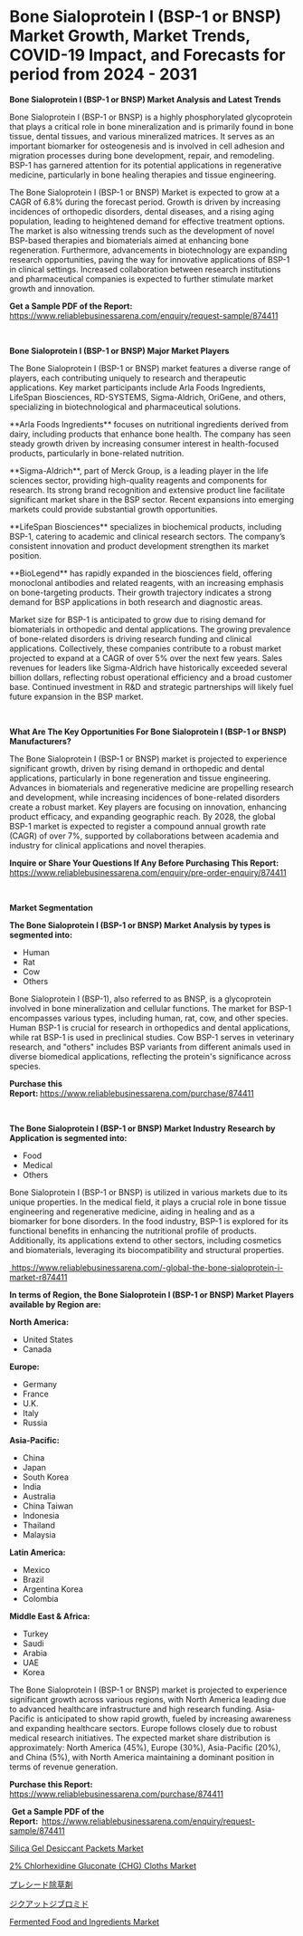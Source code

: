 <p><h1>Bone Sialoprotein I (BSP-1 or BNSP) Market Growth, Market Trends, COVID-19 Impact, and Forecasts for period from 2024 - 2031</h1></p><p><strong>Bone Sialoprotein I (BSP-1 or BNSP) Market Analysis and Latest Trends</strong></p>
<p><p>Bone Sialoprotein I (BSP-1 or BNSP) is a highly phosphorylated glycoprotein that plays a critical role in bone mineralization and is primarily found in bone tissue, dental tissues, and various mineralized matrices. It serves as an important biomarker for osteogenesis and is involved in cell adhesion and migration processes during bone development, repair, and remodeling. BSP-1 has garnered attention for its potential applications in regenerative medicine, particularly in bone healing therapies and tissue engineering.</p><p>The Bone Sialoprotein I (BSP-1 or BNSP) Market is expected to grow at a CAGR of 6.8% during the forecast period. Growth is driven by increasing incidences of orthopedic disorders, dental diseases, and a rising aging population, leading to heightened demand for effective treatment options. The market is also witnessing trends such as the development of novel BSP-based therapies and biomaterials aimed at enhancing bone regeneration. Furthermore, advancements in biotechnology are expanding research opportunities, paving the way for innovative applications of BSP-1 in clinical settings. Increased collaboration between research institutions and pharmaceutical companies is expected to further stimulate market growth and innovation.</p></p>
<p><strong>Get a Sample PDF of the Report:&nbsp;</strong> <a href="https://www.reliablebusinessarena.com/enquiry/request-sample/874411">https://www.reliablebusinessarena.com/enquiry/request-sample/874411</a></p>
<p>&nbsp;</p>
<p><strong>Bone Sialoprotein I (BSP-1 or BNSP) Major Market Players</strong></p>
<p><p>The Bone Sialoprotein I (BSP-1 or BNSP) market features a diverse range of players, each contributing uniquely to research and therapeutic applications. Key market participants include Arla Foods Ingredients, LifeSpan Biosciences, RD-SYSTEMS, Sigma-Aldrich, OriGene, and others, specializing in biotechnological and pharmaceutical solutions.</p><p>**Arla Foods Ingredients** focuses on nutritional ingredients derived from dairy, including products that enhance bone health. The company has seen steady growth driven by increasing consumer interest in health-focused products, particularly in bone-related nutrition.</p><p>**Sigma-Aldrich**, part of Merck Group, is a leading player in the life sciences sector, providing high-quality reagents and components for research. Its strong brand recognition and extensive product line facilitate significant market share in the BSP sector. Recent expansions into emerging markets could provide substantial growth opportunities.</p><p>**LifeSpan Biosciences** specializes in biochemical products, including BSP-1, catering to academic and clinical research sectors. The company’s consistent innovation and product development strengthen its market position.</p><p>**BioLegend** has rapidly expanded in the biosciences field, offering monoclonal antibodies and related reagents, with an increasing emphasis on bone-targeting products. Their growth trajectory indicates a strong demand for BSP applications in both research and diagnostic areas.</p><p>Market size for BSP-1 is anticipated to grow due to rising demand for biomaterials in orthopedic and dental applications. The growing prevalence of bone-related disorders is driving research funding and clinical applications. Collectively, these companies contribute to a robust market projected to expand at a CAGR of over 5% over the next few years. Sales revenues for leaders like Sigma-Aldrich have historically exceeded several billion dollars, reflecting robust operational efficiency and a broad customer base. Continued investment in R&D and strategic partnerships will likely fuel future expansion in the BSP market.</p></p>
<p>&nbsp;</p>
<p><strong>What Are The Key Opportunities For Bone Sialoprotein I (BSP-1 or BNSP) Manufacturers?</strong></p>
<p><p>The Bone Sialoprotein I (BSP-1 or BNSP) market is projected to experience significant growth, driven by rising demand in orthopedic and dental applications, particularly in bone regeneration and tissue engineering. Advances in biomaterials and regenerative medicine are propelling research and development, while increasing incidences of bone-related disorders create a robust market. Key players are focusing on innovation, enhancing product efficacy, and expanding geographic reach. By 2028, the global BSP-1 market is expected to register a compound annual growth rate (CAGR) of over 7%, supported by collaborations between academia and industry for clinical applications and novel therapies.</p></p>
<p><strong>Inquire or Share Your Questions If Any Before Purchasing This Report:</strong> <a href="https://www.reliablebusinessarena.com/enquiry/pre-order-enquiry/874411">https://www.reliablebusinessarena.com/enquiry/pre-order-enquiry/874411</a></p>
<p>&nbsp;</p>
<p><strong>Market Segmentation</strong></p>
<p><strong>The Bone Sialoprotein I (BSP-1 or BNSP) Market Analysis by types is segmented into:</strong></p>
<p><ul><li>Human</li><li>Rat</li><li>Cow</li><li>Others</li></ul></p>
<p><p>Bone Sialoprotein I (BSP-1), also referred to as BNSP, is a glycoprotein involved in bone mineralization and cellular functions. The market for BSP-1 encompasses various types, including human, rat, cow, and other species. Human BSP-1 is crucial for research in orthopedics and dental applications, while rat BSP-1 is used in preclinical studies. Cow BSP-1 serves in veterinary research, and "others" includes BSP variants from different animals used in diverse biomedical applications, reflecting the protein's significance across species.</p></p>
<p><strong>Purchase this Report:&nbsp;</strong><a href="https://www.reliablebusinessarena.com/purchase/874411">https://www.reliablebusinessarena.com/purchase/874411</a></p>
<p>&nbsp;</p>
<p><strong>The Bone Sialoprotein I (BSP-1 or BNSP) Market Industry Research by Application is segmented into:</strong></p>
<p><ul><li>Food</li><li>Medical</li><li>Others</li></ul></p>
<p><p>Bone Sialoprotein I (BSP-1 or BNSP) is utilized in various markets due to its unique properties. In the medical field, it plays a crucial role in bone tissue engineering and regenerative medicine, aiding in healing and as a biomarker for bone disorders. In the food industry, BSP-1 is explored for its functional benefits in enhancing the nutritional profile of products. Additionally, its applications extend to other sectors, including cosmetics and biomaterials, leveraging its biocompatibility and structural properties.</p></p>
<p><a href="https://www.reliablebusinessarena.com/-global-the-bone-sialoprotein-i-market-r874411">&nbsp;https://www.reliablebusinessarena.com/-global-the-bone-sialoprotein-i-market-r874411</a></p>
<p><strong>In terms of Region, the Bone Sialoprotein I (BSP-1 or BNSP) Market Players available by Region are:</strong></p>
<p>
    <p> <strong> North America: </strong>
        <ul>
            <li>United States</li>
            <li>Canada</li>
        </ul>
        </p> 
    <p> <strong> Europe: </strong>
        <ul>
            <li>Germany</li>
            <li>France</li>
            <li>U.K.</li>
            <li>Italy</li>
            <li>Russia</li>
        </ul>
        </p> 
    <p> <strong> Asia-Pacific: </strong>
        <ul>
            <li>China</li>
            <li>Japan</li>
            <li>South Korea</li>
            <li>India</li>
            <li>Australia</li>
            <li>China Taiwan</li>
            <li>Indonesia</li>
            <li>Thailand</li>
            <li>Malaysia</li>
        </ul>
        </p> 
    <p> <strong> Latin America: </strong>
        <ul>
            <li>Mexico</li>
            <li>Brazil</li>
            <li>Argentina Korea</li>
            <li>Colombia</li>
        </ul>
        </p> 
    <p> <strong> Middle East & Africa: </strong>
        <ul>
            <li>Turkey</li>
            <li>Saudi</li>
            <li>Arabia</li>
            <li>UAE</li>
            <li>Korea</li>
        </ul>
    </p>
    </p>
<p><p>The Bone Sialoprotein I (BSP-1 or BNSP) market is projected to experience significant growth across various regions, with North America leading due to advanced healthcare infrastructure and high research funding. Asia-Pacific is anticipated to show rapid growth, fueled by increasing awareness and expanding healthcare sectors. Europe follows closely due to robust medical research initiatives. The expected market share distribution is approximately: North America (45%), Europe (30%), Asia-Pacific (20%), and China (5%), with North America maintaining a dominant position in terms of revenue generation.</p></p>
<p><strong>Purchase this Report: </strong><a href="https://www.reliablebusinessarena.com/purchase/874411">https://www.reliablebusinessarena.com/purchase/874411</a></p>
<p>&nbsp;<strong>Get a Sample PDF of the Report:&nbsp;&nbsp;</strong><a href="https://www.reliablebusinessarena.com/enquiry/request-sample/874411">https://www.reliablebusinessarena.com/enquiry/request-sample/874411</a></p>
<p><strong></strong></p>
<p><p><a href="https://issuu.com/reportprime-2/docs/silica-gel-desiccant-packets-market_d3ce1056dd3184">Silica Gel Desiccant Packets Market</a></p><p><a href="https://issuu.com/reportprime-2/docs/2-chlorhexidine-gluconate-chg-cloth_b230ee030e1709">2% Chlorhexidine Gluconate (CHG) Cloths Market</a></p><p><a href="https://williamkable67.medium.com/2024%E5%B9%B4%E3%81%8B%E3%82%892031%E5%B9%B4%E3%81%BE%E3%81%A7%E3%81%AE%E6%9C%9F%E9%96%93%E3%81%AB%E3%81%8A%E3%81%91%E3%82%8B%E3%83%97%E3%83%AC%E3%82%B7%E3%83%BC%E3%83%89%E9%99%A4%E8%8D%89%E5%89%A4%E5%B8%82%E5%A0%B4%E3%81%AE%E4%B8%BB%E8%A6%81%E8%A6%81%E5%9B%A0%E3%81%AE%E5%88%86%E6%9E%90-%E5%B8%82%E5%A0%B4%E5%8B%95%E5%90%91%E3%81%A8%E5%B0%86%E6%9D%A5%E3%81%AE%E5%B1%95%E6%9C%9B-7ba64cb0671d">プレシード除草剤</a></p><p><a href="https://williamkable67.medium.com/%E3%82%B8%E3%82%AF%E3%83%AF%E3%83%83%E3%83%88%E3%82%B8%E3%83%96%E3%83%AD%E3%83%9F%E3%83%89%E5%B8%82%E5%A0%B4%E3%81%AE%E8%A6%8F%E6%A8%A1%E3%81%AFcagr-7-7-%E3%81%A7%E6%88%90%E9%95%B7%E3%81%97%E3%81%A6%E3%81%8A%E3%82%8A-%E3%81%93%E3%81%AE%E3%83%AC%E3%83%9D%E3%83%BC%E3%83%88%E3%81%A7%E3%81%AF%E3%82%BF%E3%82%A4%E3%83%97-%E7%94%A8%E9%80%94-%E6%88%90%E9%95%B7-2024%E5%B9%B4%E3%81%8B%E3%82%892031%E5%B9%B4%E3%81%BE%E3%81%A7%E3%81%AE%E4%BA%88%E6%B8%AC%E3%81%AB%E9%96%A2%E3%81%99%E3%82%8B%E5%88%86%E6%9E%90%E3%82%92%E3%82%AB%E3%83%90%E3%83%BC%E3%81%97%E3%81%A6%E3%81%84%E3%81%BE%E3%81%99-40e8f5f23006">ジクアットジブロミド</a></p><p><a href="https://medium.com/@188drusilla/fermented-food-and-ingredients-market-outlook-and-forecast-from-2024-to-2031-433356db1f22">Fermented Food and Ingredients Market</a></p></p>